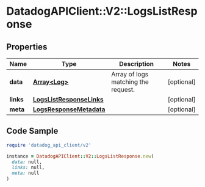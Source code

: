 # DatadogAPIClient::V2::LogsListResponse

## Properties

| Name | Type | Description | Notes |
| ---- | ---- | ----------- | ----- |
| **data** | [**Array&lt;Log&gt;**](Log.md) | Array of logs matching the request. | [optional] |
| **links** | [**LogsListResponseLinks**](LogsListResponseLinks.md) |  | [optional] |
| **meta** | [**LogsResponseMetadata**](LogsResponseMetadata.md) |  | [optional] |

## Code Sample

```ruby
require 'datadog_api_client/v2'

instance = DatadogAPIClient::V2::LogsListResponse.new(
  data: null,
  links: null,
  meta: null
)
```

